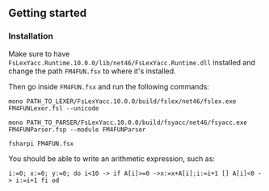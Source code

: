 ## Getting started 
### Installation 
Make sure to have `FsLexYacc.Runtime.10.0.0/lib/net46/FsLexYacc.Runtime.dll` installed and change the path `FM4FUN.fsx` to where it's installed.

Then go inside `FM4FUN.fsx` and run the following commands:
``` 
mono PATH_TO_LEXER/FsLexYacc.10.0.0/build/fslex/net46/fslex.exe FM4FUNLexer.fsl --unicode
```

``` 
mono PATH_TO_PARSER/FsLexYacc.10.0.0/build/fsyacc/net46/fsyacc.exe FM4FUNParser.fsp --module FM4FUNParser
```

```
fsharpi FM4FUN.fsx
```

You should be able to write an arithmetic expression, such as:
```
i:=0; x:=0; y:=0; do i<10 -> if A[i]>=0 ->x:=x+A[i];i:=i+1 [] A[i]<0 -> i:=i+1 fi od
```
